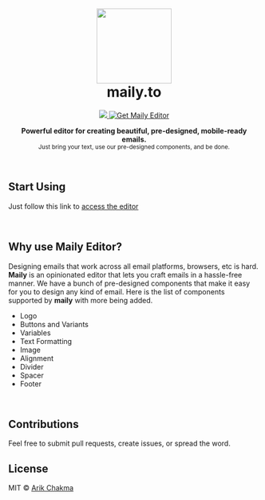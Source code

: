 <h1 align="center"><img height="150" src="https://maily.to/brand/icon.svg" /><br> maily.to</h1>

<p align="center">
  <a href="https://github.com/kamranahmedse/driver.js/blob/master/license">
    <img src="https://img.shields.io/badge/License-MIT-yellow.svg" />
  </a>
  <a href="https://maily.to">
    	<img src="https://img.shields.io/badge/%E2%9C%A8-Get%20Editor-0a0a0a.svg?style=flat&colorA=0a0a0a" alt="Get Maily Editor" />
    </a>
</p>

<p align="center">
  <b>Powerful editor for creating beautiful, pre-designed, mobile-ready emails.</b></br>
  <sub>Just bring your text, use our pre-designed components, and be done.</sub><br>
</p>

<br />

## Start Using

Just follow this link to [access the editor](https://maily.to/playground)

<br />

## Why use Maily Editor?

Designing emails that work across all email platforms, browsers, etc is hard. **Maily** is an opinionated editor that lets you craft emails in a hassle-free manner. We have a bunch of pre-designed components that make it easy for you to design any kind of email. Here is the list of components supported by **maily** with more being added.

- Logo
- Buttons and Variants
- Variables
- Text Formatting
- Image
- Alignment
- Divider
- Spacer
- Footer

<br />

## Contributions

Feel free to submit pull requests, create issues, or spread the word.

## License

MIT &copy; [Arik Chakma](https://twitter.com/imarikchakma)

